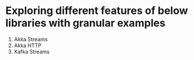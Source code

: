 # Exploring different features of below libraries with granular examples
1. Akka Streams
2. Akka HTTP
3. Kafka Streams